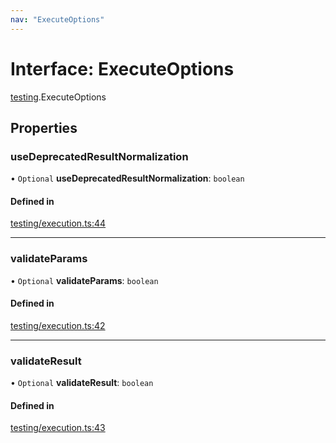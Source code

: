 ```yaml
---
nav: "ExecuteOptions"
---
```

# Interface: ExecuteOptions

[testing](../modules/testing.md).ExecuteOptions

## Properties

### useDeprecatedResultNormalization

• `Optional` **useDeprecatedResultNormalization**: `boolean`

#### Defined in

[testing/execution.ts:44](https://github.com/coda/packs-sdk/blob/main/testing/execution.ts#L44)

___

### validateParams

• `Optional` **validateParams**: `boolean`

#### Defined in

[testing/execution.ts:42](https://github.com/coda/packs-sdk/blob/main/testing/execution.ts#L42)

___

### validateResult

• `Optional` **validateResult**: `boolean`

#### Defined in

[testing/execution.ts:43](https://github.com/coda/packs-sdk/blob/main/testing/execution.ts#L43)
